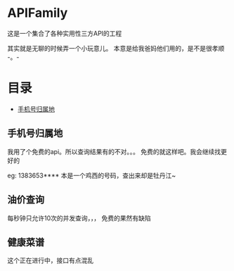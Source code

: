 # APIFamily

这是一个集合了各种实用性三方API的工程

其实就是无聊的时候弄一个小玩意儿。 本意是给我爸妈他们用的，是不是很孝顺 -。-

# 目录 #

- [手机号归属地](#phone2Place)

## 手机号归属地 ##
<span id = "phone2Place"></span>
我用了个免费的api。所以查询结果有的不对。。。 免费的就这样吧。我会继续找更好的

eg: 1383653**** 本是一个鸡西的号码，查出来却是牡丹江~

## 油价查询 ##
每秒钟只允许10次的并发查询，，， 免费的果然有缺陷

## 健康菜谱 ##
这个正在进行中，接口有点混乱
